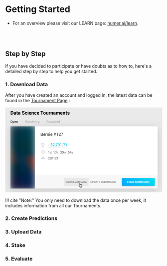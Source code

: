 # Getting Started

- For an overview please visit our LEARN page: [numer.ai/learn](https://numer.ai/learn).
<br/>
<br/>

## Step by Step

If you have decided to participate or have doubts as to how to, here's a detailed step by step to help you get started.


### 1. Download Data

After you have created an account and logged in, the latest data can be found in the [Tournament Page](https://numer.ai/rounds) :  

![downloadData](img/downloadData.jpg)


!!! cite "Note:"
    You only need to download the data once per week, it includes information from all our Tournaments.


### 2. Create Predictions
### 3. Upload Data
### 4. Stake
### 5. Evaluate

